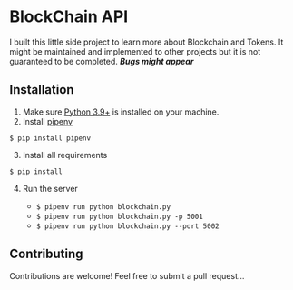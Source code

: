 # BlockChain API

I built this little side project to learn more about Blockchain and Tokens. It might be maintained and implemented to other projects but it is not guaranteed to be completed. ***Bugs might appear***

## Installation

1. Make sure [Python 3.9+](https://www.python.org/ftp/python/3.10.0/python-3.10.0-amd64.exe) is installed on your machine.
2. Install [pipenv](https://github.com/kennethreitz/pipenv)

```
$ pip install pipenv
```
3. Install all requirements

```
$ pip install
```

4. Run the server

   - `$ pipenv run python blockchain.py`
   - `$ pipenv run python blockchain.py -p 5001`
   - `$ pipenv run python blockchain.py --port 5002`

## Contributing

Contributions are welcome! Feel free to submit a pull request...